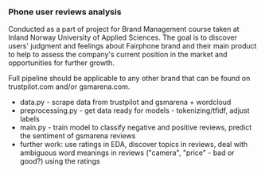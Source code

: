 ### Phone user reviews analysis

Conducted as a part of project for Brand Management course taken at Inland Norway University of Applied Sciences.
The goal is to discover users' judgment and feelings about Fairphone brand and their main product to help to assess the company's current position in the market and opportunities for further growth.

Full pipeline should be applicable to any other brand that can be found on trustpilot.com and/or gsmarena.com. 

* data.py - scrape data from trustpilot and gsmarena + wordcloud
* preprocessing.py - get data ready for models - tokenizing/tfidf, adjust labels
* main.py - train model to classify negative and positive reviews, predict the sentiment of gsmarena reviews
* further work: use ratings in EDA, discover topics in reviews, deal with ambiguous word meanings in reviews ("camera", "price" - bad or good?) using the ratings
